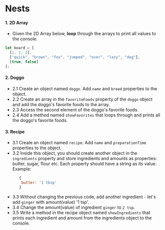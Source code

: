 # Nests

#### 1. 2D Array
* Given the 2D Array below, **loop** through the arrays to print all values to the console.

```javascript
let board = [
  [1, 2, 3],
  ["quick", "brown", "fox", "jumped", "over", "lazy", "dog"],
  [true, false]
];
```

#### 2. Doggo

* 2.1 Create an object named `doggo`. Add `name` and `breed` properties to the object.
* 2.2 Create an array in the `favoriteFoods` property of the `doggo` object and add the doggo's favorite foods to the array.
* 2.3 Access the second element of the doggo's favorite foods. 
* 2.4 Add a method named `showFavorites` that loops through and prints all the doggo's favorite foods.

#### 3. Recipe
* 3.1 Create an object named `recipe`. Add `name` and `preparationTime` properties to the object.
* 3.2 Inside this object, you should create another object in the `ingredients` property and store ingredients and amounts as properties: butter, sugar, flour etc. Each property should have a string as its value. Example:
  ```js
     {
      butter: '1 tbsp' 
     }
  ```
* 3.3 Without changing the previous code, add another ingredient - let's add `ginger` with amount(value) '1 tsp'. 
* 3.4 Change the amount(value) of ingredient `ginger` to `2 tsp`. 
* 3.5 Write a method in the recipe object named `showIngredients` that prints each ingredient and amount from the ingredients object to the console.